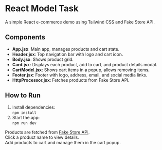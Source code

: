# React Model Task

A simple React e-commerce demo using Tailwind CSS and Fake Store API.

## Components

- **App.jsx**: Main app, manages products and cart state.
- **Header.jsx**: Top navigation bar with logo and cart icon.
- **Body.jsx**: Shows product grid.
- **Card.jsx**: Displays each product, add to cart, and product details modal.
- **CartModel.jsx**: Shows cart items in a popup, allows removing items.
- **Footer.jsx**: Footer with logo, address, email, and social media links.
- **HttpProcessor.jsx**: Fetches products from Fake Store API.

## How to Run

1. Install dependencies:  
   `npm install`
2. Start the app:  
   `npm run dev`

Products are fetched from [Fake Store API](https://fakestoreapi.com/products).  
Click a product name to view details.  
Add products to cart and manage them in the cart popup.
